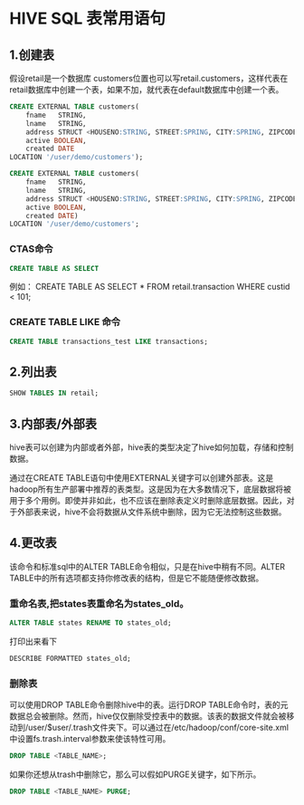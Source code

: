 
# HIVE SQL 表常用语句


## 1.创建表
假设retail是一个数据库
customers位置也可以写retail.customers，这样代表在retail数据库中创建一个表，如果不加，就代表在default数据库中创建一个表。

```sql
CREATE EXTERNAL TABLE customers(
    fname   STRING,
    lname   STRING,
    address STRUCT <HOUSENO:STRING, STREET:SPRING, CITY:SPRING, ZIPCODE:INT, STATE:SPRING, COUNTRY: SPRING>,
    active BOOLEAN,
    created DATE
LOCATION '/user/demo/customers');
```
```sql
CREATE EXTERNAL TABLE customers(
    fname   STRING,
    lname   STRING,
    address STRUCT <HOUSENO:STRING, STREET:SPRING, CITY:SPRING, ZIPCODE:INT, STATE:SPRING, COUNTRY: SPRING>,
    active BOOLEAN,
    created DATE)
LOCATION '/user/demo/customers';
```

### CTAS命令
```sql
CREATE TABLE AS SELECT 
```
例如： CREATE TABLE AS SELECT * FROM retail.transaction WHERE custid < 101;

### CREATE TABLE LIKE 命令
```sql
CREATE TABLE transactions_test LIKE transactions;
```


## 2.列出表

```sql
SHOW TABLES IN retail;
```

## 3.内部表/外部表
hive表可以创建为内部或者外部，hive表的类型决定了hive如何加载，存储和控制数据。

通过在CREATE TABLE语句中使用EXTERNAL关键字可以创建外部表。这是hadoop所有生产部署中推荐的表类型。这是因为在大多数情况下，底层数据将被用于多个用例。即使并非如此，也不应该在删除表定义时删除底层数据。因此，对于外部表来说，hive不会将数据从文件系统中删除，因为它无法控制这些数据。


## 4.更改表
该命令和标准sql中的ALTER TABLE命令相似，只是在hive中稍有不同。ALTER TABLE中的所有选项都支持你修改表的结构，但是它不能随便修改数据。

### 重命名表,把states表重命名为states_old。

```sql
ALTER TABLE states RENAME TO states_old;
```
打印出来看下

```sql
DESCRIBE FORMATTED states_old;
```

### 删除表
可以使用DROP TABLE命令删除hive中的表。运行DROP TABLE命令时，表的元数据总会被删除。然而，hive仅仅删除受控表中的数据。该表的数据文件就会被移动到/user/$user/.trash文件夹下。可以通过在/etc/hadoop/conf/core-site.xml中设置fs.trash.interval参数来使该特性可用。

```sql
DROP TABLE <TABLE_NAME>;
```

如果你还想从trash中删除它，那么可以假如PURGE关键字，如下所示。

```sql
DROP TABLE <TABLE_NAME> PURGE;
```
